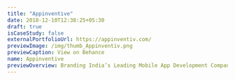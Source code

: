 ```yaml
---
title: "Appinventive"
date: 2018-12-10T12:38:25+05:30
draft: true
isCaseStudy: false
externalPortfolioUrl: https://appinventiv.com/
previewImage: /img/thumb_Appinventiv.png
previewCaption: View on Behance
name: Appinventive
previewOverview: Branding India’s Leading Mobile App Development Company
---
```


